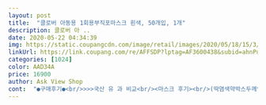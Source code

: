 ```yaml
---
layout: post 
title:  "클로버 아동용 1회용부직포마스크 흰색, 50개입, 1개" 
description: 클로버 아 ..
date: 2020-05-22 04:34:39 
img: https://static.coupangcdn.com/image/retail/images/2020/05/18/15/3/4036d151-bfa6-4065-8352-407b8f5295f2.jpg 
linkUrl: https://link.coupang.com/re/AFFSDP?lptag=AF3600438&subid=ahnPublicAsk&pageKey=1593615241&itemId=2722688088&vendorItemId=70712900644&traceid=V0-113-6e44636c27dc39e8 
categories: [1024] 
color: AAD34A 
price: 16900 
author: Ask View Shop 
cont:  "●구매후기●<br/>>>>국산 유 과 비교<br/><마스크 후기><br/>(딱염색약박스두께염색약박스도항상뚜껑열려오거나뽀개져서옮;;;ㅋ)<br/>(사진은 위 순서대로 올렸어요)<br/>추가<br/>50개정확하고,끈터진것없어요!!냄새는좀납니다!!옷걸이에걸어냄새빼고있어요;;;<br/>5월 20일 구매가: 16,900<br/>Kc인증과,가격,로캣배송그거딱3개보고바로구매!!완전만족합니다!!<br/>Kf마스크만 씌우다 국산으로 씌우는 중인데<br/>❤️끈<br/>❤️냄새<br/>❤️불량품<br/>❤️철심<br/>❤️촉감<br/>❤️크기<br/>가격은빨리원래대로돌아가면좋겠네요;;ㅋ<br/>그래도  앞서 말했던 것처럼 제일 괜찮은 제품이네요 냄새는 아주 조금 났구요 꺼내서 마스크 갯수 헤아리고 잘못된 거 찾다 보니 냄새는 금방 사라졌어요냄새에 아주 민감하지 않으시면 그렇게 문제 되진 않을 것 같아요<br/>그럼 그렇지ㅋㅋ 더넣은 이유가 있었어요ㅋ<br/>근데... <br/>국산은왜그렇게터무니없이비싼걸까요!??<br/>끈 위치는 다 괜찮았고, 당기면서 확인했는데 끊어지는건 없었답니다<br/>끈연결부위가지저분한제품많던데이제품은너무깔끔하게되있어요!!코철심이바깥쪽이구요플라스틱아니예요!!확접히고고정되고^^<br/>날씨가 더워져서 kf94 답답해 하길래 일회용마스크 구매했답니다^^ 숨쉬기 좋아서 괜찮아요<br/>다음주 등원앞두고 여유분으로 쟁였어요!<br/>더못사겠더라구요에휴<br/>두께도 비교적 도톰해요 얇지 않아서 좋은 것 같아요<br/>마스크 배송 잘 받았습니다 쿠팡의 로켓배송은 언제나 빨라서 좋습니다  마스크 케이스 찌그러짐 없이 잘 왔습니다  여태까지 받았던 중국 제품 마스크 중에 제일 괜찮은 것 같아요일단 마스크 장수는 51장 왔어요 마스크가 1장 모자라게 왔던 적이 있어서 한장 더 많다 싶어 좋아했더니 한 장이 불량이었네요ㅋㅋ  앞부분 접어지는 부분이 반대 방향이여서 그냥 한장 넣었나 봐요ㅋ<br/>마스크피부에닿는쪽말고바같쪽뒤집어방수테스트해봤어요!!<br/>마지막으로본젤저렴한소형상품이18900원이였어요!!<br/>박스야뭐당연히뽀개져서왔구요그럴수밖에없는두께이니신경안씁니다!!!이런얇은박스들은다뽀개져서오더라구요사용은하지만별은하나뺐어요ㅋㅋ<br/>방금도착!!!!<br/>방수잘되네요^^침방울잘막아주면좋겠네요^^<br/>보통 얼굴 고딩 아이도 볼 부분이 다 가려지진 않지만<br/>보통소형크기네요 국산꺼랑 윗부분이 조금더 길다는거? 이정도야 비슷하게 느낄것같아요<br/>비교적 괜찮아요<br/>사이즈거의모든소형제품이5mm1cm의오차만있고거의다똑같더라구요!!<br/>사장님들이돈독이올랐을까요!??<br/> -<br/> -;;;;ㅋㅋ<br/>상품평하나없고설명과사진뿐인이제품을<br/>새것같은 화학약품냄새가 나긴해요 예민맘은 아니라 그냥 써도 될것같아요.<br/> 예민하다면 전날밤 꺼내두었다가 씌워도 될것도 같아요!<br/>생각보단두툼해요!!1회용얇은건진짜너무하다싶을정도로얇은데이제품은그렇진않아요^^ㅋㅋ<br/>아, 비닐까기전 끈 밟힌 자국없는지, 머리카락같은건 없는지 보고 깠어요<br/>안그래도비싸서살까말까고민중인데,.<br/>//<br/>알코올솜으로 책상 닦고 검수 시작!!!<br/>앞서서 일회용 마스크 성인 사이즈 구매했는데 얼굴 작은 중딩 아이 크다고 해서  중형이 있으면 좋았겠지만 없어서 아동용으로 구매했는데 생각보다 나쁘진 않아요<br/>애가둘이라일단하나주문해보고괜찮으면1박스더주문해야지했는데추가구매할꺼예요!!<br/>애들이등원시kf80쓰고있는데이제더워지면숨막힐까싶어서;;;미루고미루다가격젤저렴하게샀어요!!<br/>어떤제품은... <br/>코에철심이아니라플라스틱이라고정안되고붕뜬다하고,어떤제품은귀끈이잘떨어진다하고,어떤제품은마스크가더럽거나이물질있다고하고;;;<br/>얼굴 작은 성인 여성 적당히 맞구요.<br/><br/>얼굴 작은 중딩 아이 괜찮게 맞아요.<br/><br/>엄청두껍지도않고딱보호는되겠다싶을정도의두께입니다<br/>오염없길 바랬는데 한장은 빛에 반딱거리는게;; 벌레날개껍질같기도 하고.<br/>.<br/> 또 한장은 옅은 노란+갈색의 지푸라기같은게 있더라구요 또르르... <br/>... <br/>... <br/>... <br/>.<br/>.<br/>.<br/> 50장 맞게 왔는데 두장은 버렸어요<br/>이물질이 들어가있는게 찝찝한 여운을... <br/>.<br/>.<br/><br/>이부분은 마음에 들어요!<br/>이이상돈주고는사기싫어요;;;진짜싫음;;;<br/>일단지금상황에가격과제품상태봐서는^^♡완전만족합니다!!<br/>작년에구매할때만해도대형1회용50개들이4박스9800원주고샀어요!!1박스아니고4박스요;;;;<br/>잘라서 봐도 앞 뒤가 똑같은것같은데 저만 그렇게 느끼나요? 안쪽이 더 부드럽다! 하진않아요... <br/> 생각보다 두께가 있고 그만큼 쫌 뻣뻣하긴해요... <br/> 쿠팡에서 50매 만원했던 어른중국산이랑 비교하면 이 제품이 더 두꺼운느낌에요<br/>저는아동용일회용은처음구매해보구요상품평을여러제품엄청나게봤어요;;<br/>적당한 가격인것같아요 메인으로 쓰고 추가구매는... <br/>.<br/> 이물질 들어간걸 봐서 살짝 고민이 되네요... <br/> 국산어른거에 바느질할까 싶기도... <br/>... <br/>.<br/>.<br/> 그래도 안하는것보다 나으니까! 하는 맘으로 여유분으로 챙기기엔 딱입니다!!! 이물질들어간걸 제외 제품자체만 보면 괜찮은것같아요!!!!<br/>전 국산으로 쓰고 이건 개별포장해서 여유분으로 들고다닐까합니다.<br/> 등원할때 가방에도 넣어줄생각으로요 그러기엔<br/>젤저렴하게산것같아요!!<br/>주름방향위에서아래로정방향이예요!!<br/>중국산50개제품이보통21900원에서24900그정도거든요!!더비싼건쳐다보지도않음<br/> -.<br/>,<br/> -//<br/>지금몇시간째냄새빼는중인데냄새가잘안빠지네요;;;ㅋ10cm만떨어져도냄새는덜나는것같은데바로코에가까이대면... <br/>화학약품냄새가나요;;;애들씌울껀데계속쓰고있으면냄새땜에머리아플듯해요!!냄새가빨리빠지면좋겠네요ㅜㅅㅠ<br/>지금이돈주고사는것도너무아까워요<br/> -<br/> -;;<br/>지저분하지않고깔끔하게잘만든제품같아요^^<br/>쿠팡에서16900원으로샀으니젤저렴하게샀어요!!<br/>크기보다 끈길이때문에 핏이 차이가 나죠 6세남아는 국산도 묶어쓰는데 이건 딱 봐도 더 길어요 더 많이 묶어줘야할 것같아요... <br/> 초딩이 쓰기좋은 사이즈!ㅎㅎ<br/>플라스틱아니고 잘 휘어지고 잘 고정되요!!!! 잘라서 보면 국산브랜드랑 같은 스탈이에요<br/>>>>국산 유 과 비교<br/><마스크 후기><br/>(딱염색약박스두께염색약박스도항상뚜껑열려오거나뽀개져서옮;;;ㅋ)<br/>(사진은 위 순서대로 올렸어요)<br/>추가<br/>50개정확하고,끈터진것없어요!!냄새는좀납니다!!옷걸이에걸어냄새빼고있어요;;;<br/>5월 20일 구매가: 16,900<br/>Kc인증과,가격,로캣배송그거딱3개보고바로구매!!완전만족합니다!!<br/>Kf마스크만 씌우다 국산으로 씌우는 중인데<br/>❤️끈<br/>❤️냄새<br/>❤️불량품<br/>❤️철심<br/>❤️촉감<br/>❤️크기<br/>가격은빨리원래대로돌아가면좋겠네요;;ㅋ<br/>그래도  앞서 말했던 것처럼 제일 괜찮은 제품이네요 냄새는 아주 조금 났구요 꺼내서 마스크 갯수 헤아리고 잘못된 거 찾다 보니 냄새는 금방 사라졌어요냄새에 아주 민감하지 않으시면 그렇게 문제 되진 않을 것 같아요<br/>그럼 그렇지ㅋㅋ 더넣은 이유가 있었어요ㅋ<br/>근데... <br/>국산은왜그렇게터무니없이비싼걸까요!??<br/>끈 위치는 다 괜찮았고, 당기면서 확인했는데 끊어지는건 없었답니다<br/>끈연결부위가지저분한제품많던데이제품은너무깔끔하게되있어요!!코철심이바깥쪽이구요플라스틱아니예요!!확접히고고정되고^^<br/>날씨가 더워져서 kf94 답답해 하길래 일회용마스크 구매했답니다^^ 숨쉬기 좋아서 괜찮아요<br/>다음주 등원앞두고 여유분으로 쟁였어요!<br/>더못사겠더라구요에휴<br/>두께도 비교적 도톰해요 얇지 않아서 좋은 것 같아요<br/>마스크 배송 잘 받았습니다 쿠팡의 로켓배송은 언제나 빨라서 좋습니다  마스크 케이스 찌그러짐 없이 잘 왔습니다  여태까지 받았던 중국 제품 마스크 중에 제일 괜찮은 것 같아요일단 마스크 장수는 51장 왔어요 마스크가 1장 모자라게 왔던 적이 있어서 한장 더 많다 싶어 좋아했더니 한 장이 불량이었네요ㅋㅋ  앞부분 접어지는 부분이 반대 방향이여서 그냥 한장 넣었나 봐요ㅋ<br/>마스크피부에닿는쪽말고바같쪽뒤집어방수테스트해봤어요!!<br/>마지막으로본젤저렴한소형상품이18900원이였어요!!<br/>박스야뭐당연히뽀개져서왔구요그럴수밖에없는두께이니신경안씁니다!!!이런얇은박스들은다뽀개져서오더라구요사용은하지만별은하나뺐어요ㅋㅋ<br/>방금도착!!!!<br/>방수잘되네요^^침방울잘막아주면좋겠네요^^<br/>보통 얼굴 고딩 아이도 볼 부분이 다 가려지진 않지만<br/>보통소형크기네요 국산꺼랑 윗부분이 조금더 길다는거? 이정도야 비슷하게 느낄것같아요<br/>비교적 괜찮아요<br/>사이즈거의모든소형제품이5mm1cm의오차만있고거의다똑같더라구요!!<br/>사장님들이돈독이올랐을까요!??<br/> -<br/> -;;;;ㅋㅋ<br/>상품평하나없고설명과사진뿐인이제품을<br/>새것같은 화학약품냄새가 나긴해요 예민맘은 아니라 그냥 써도 될것같아요.<br/> 예민하다면 전날밤 꺼내두었다가 씌워도 될것도 같아요!<br/>생각보단두툼해요!!1회용얇은건진짜너무하다싶을정도로얇은데이제품은그렇진않아요^^ㅋㅋ<br/>아, 비닐까기전 끈 밟힌 자국없는지, 머리카락같은건 없는지 보고 깠어요<br/>안그래도비싸서살까말까고민중인데,.<br/>//<br/>알코올솜으로 책상 닦고 검수 시작!!!<br/>앞서서 일회용 마스크 성인 사이즈 구매했는데 얼굴 작은 중딩 아이 크다고 해서  중형이 있으면 좋았겠지만 없어서 아동용으로 구매했는데 생각보다 나쁘진 않아요<br/>애가둘이라일단하나주문해보고괜찮으면1박스더주문해야지했는데추가구매할꺼예요!!<br/>애들이등원시kf80쓰고있는데이제더워지면숨막힐까싶어서;;;미루고미루다가격젤저렴하게샀어요!!<br/>어떤제품은... <br/>코에철심이아니라플라스틱이라고정안되고붕뜬다하고,어떤제품은귀끈이잘떨어진다하고,어떤제품은마스크가더럽거나이물질있다고하고;;;<br/>얼굴 작은 성인 여성 적당히 맞구요.<br/><br/>얼굴 작은 중딩 아이 괜찮게 맞아요.<br/><br/>엄청두껍지도않고딱보호는되겠다싶을정도의두께입니다<br/>오염없길 바랬는데 한장은 빛에 반딱거리는게;; 벌레날개껍질같기도 하고.<br/>.<br/> 또 한장은 옅은 노란+갈색의 지푸라기같은게 있더라구요 또르르... <br/>... <br/>... <br/>... <br/>.<br/>.<br/>.<br/> 50장 맞게 왔는데 두장은 버렸어요<br/>이물질이 들어가있는게 찝찝한 여운을... <br/>.<br/>.<br/><br/>이부분은 마음에 들어요!<br/>이이상돈주고는사기싫어요;;;진짜싫음;;;<br/>일단지금상황에가격과제품상태봐서는^^♡완전만족합니다!!<br/>작년에구매할때만해도대형1회용50개들이4박스9800원주고샀어요!!1박스아니고4박스요;;;;<br/>잘라서 봐도 앞 뒤가 똑같은것같은데 저만 그렇게 느끼나요? 안쪽이 더 부드럽다! 하진않아요... <br/> 생각보다 두께가 있고 그만큼 쫌 뻣뻣하긴해요... <br/> 쿠팡에서 50매 만원했던 어른중국산이랑 비교하면 이 제품이 더 두꺼운느낌에요<br/>저는아동용일회용은처음구매해보구요상품평을여러제품엄청나게봤어요;;<br/>적당한 가격인것같아요 메인으로 쓰고 추가구매는... <br/>.<br/> 이물질 들어간걸 봐서 살짝 고민이 되네요... <br/> 국산어른거에 바느질할까 싶기도... <br/>... <br/>.<br/>.<br/> 그래도 안하는것보다 나으니까! 하는 맘으로 여유분으로 챙기기엔 딱입니다!!! 이물질들어간걸 제외 제품자체만 보면 괜찮은것같아요!!!!<br/>전 국산으로 쓰고 이건 개별포장해서 여유분으로 들고다닐까합니다.<br/> 등원할때 가방에도 넣어줄생각으로요 그러기엔<br/>젤저렴하게산것같아요!!<br/>주름방향위에서아래로정방향이예요!!<br/>중국산50개제품이보통21900원에서24900그정도거든요!!더비싼건쳐다보지도않음<br/> -.<br/>,<br/> -//<br/>지금몇시간째냄새빼는중인데냄새가잘안빠지네요;;;ㅋ10cm만떨어져도냄새는덜나는것같은데바로코에가까이대면... <br/>화학약품냄새가나요;;;애들씌울껀데계속쓰고있으면냄새땜에머리아플듯해요!!냄새가빨리빠지면좋겠네요ㅜㅅㅠ<br/>지금이돈주고사는것도너무아까워요<br/> -<br/> -;;<br/>지저분하지않고깔끔하게잘만든제품같아요^^<br/>쿠팡에서16900원으로샀으니젤저렴하게샀어요!!<br/>크기보다 끈길이때문에 핏이 차이가 나죠 6세남아는 국산도 묶어쓰는데 이건 딱 봐도 더 길어요 더 많이 묶어줘야할 것같아요... <br/> 초딩이 쓰기좋은 사이즈!ㅎㅎ<br/>플라스틱아니고 잘 휘어지고 잘 고정되요!!!! 잘라서 보면 국산브랜드랑 같은 스탈이에요<br/>" 
---
```

